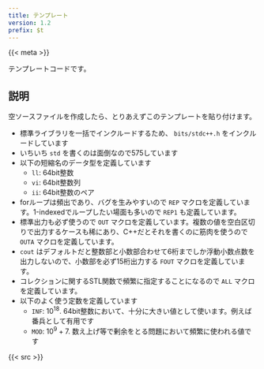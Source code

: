 ```yaml
---
title: テンプレート
version: 1.2
prefix: $t
---
```


{{< meta >}}

テンプレートコードです。

## 説明

空ソースファイルを作成したら、とりあえずこのテンプレートを貼り付けます。
* 標準ライブラリを一括でインクルードするため、 `bits/stdc++.h` をインクルードしています
* いちいち `std` を書くのは面倒なので575しています
* 以下の短縮名のデータ型を定義しています
  * `ll`: 64bit整数
  * `vi`: 64bit整数列
  * `ii`: 64bit整数のペア
* forループは頻出であり、バグを生みやすいので `REP` マクロを定義しています。1-indexedでループしたい場面も多いので `REP1` も定義しています。
* 標準出力も必ず使うので `OUT` マクロを定義しています。複数の値を空白区切りで出力するケースも稀にあり、C++だとそれを書くのに筋肉を使うので `OUTA` マクロを定義しています。
* `cout` はデフォルトだと整数部と小数部合わせて6桁までしか浮動小数点数を出力しないので、小数部を必ず15桁出力する `FOUT` マクロを定義しています。
* コレクションに関するSTL関数で頻繁に指定することになるので `ALL` マクロを定義しています。
* 以下のよく使う定数を定義しています
  * `INF`: $10^{18}$. 64bit整数において、十分に大きい値として使います。例えば番兵として有用です
  * `MOD`: $10^9 + 7$. 数え上げ等で剰余をとる問題において頻繁に使われる値です

{{< src >}}
